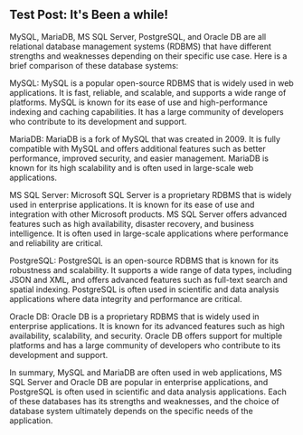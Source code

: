 ## Test Post: It's Been a while!

MySQL, MariaDB, MS SQL Server, PostgreSQL, and Oracle DB are all relational database management systems (RDBMS) that have different strengths and weaknesses depending on their specific use case. Here is a brief comparison of these database systems:

MySQL:
MySQL is a popular open-source RDBMS that is widely used in web applications. It is fast, reliable, and scalable, and supports a wide range of platforms. MySQL is known for its ease of use and high-performance indexing and caching capabilities. It has a large community of developers who contribute to its development and support.

MariaDB:
MariaDB is a fork of MySQL that was created in 2009. It is fully compatible with MySQL and offers additional features such as better performance, improved security, and easier management. MariaDB is known for its high scalability and is often used in large-scale web applications.

MS SQL Server:
Microsoft SQL Server is a proprietary RDBMS that is widely used in enterprise applications. It is known for its ease of use and integration with other Microsoft products. MS SQL Server offers advanced features such as high availability, disaster recovery, and business intelligence. It is often used in large-scale applications where performance and reliability are critical.

PostgreSQL:
PostgreSQL is an open-source RDBMS that is known for its robustness and scalability. It supports a wide range of data types, including JSON and XML, and offers advanced features such as full-text search and spatial indexing. PostgreSQL is often used in scientific and data analysis applications where data integrity and performance are critical.

Oracle DB:
Oracle DB is a proprietary RDBMS that is widely used in enterprise applications. It is known for its advanced features such as high availability, scalability, and security. Oracle DB offers support for multiple platforms and has a large community of developers who contribute to its development and support.

In summary, MySQL and MariaDB are often used in web applications, MS SQL Server and Oracle DB are popular in enterprise applications, and PostgreSQL is often used in scientific and data analysis applications. Each of these databases has its strengths and weaknesses, and the choice of database system ultimately depends on the specific needs of the application.